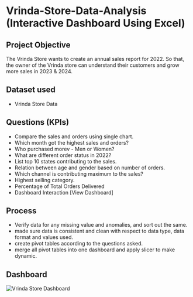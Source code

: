 # Vrinda-Store-Data-Analysis (Interactive Dashboard Using Excel)

## Project Objective

The Vrinda Store wants to create an annual sales report for 2022. So that, the owner of the Vrinda store can understand their customers and grow more sales in 2023 & 2024.

## Dataset used
- Vrinda Store Data
## Questions (KPIs)

- Compare the sales and orders using single chart.
- Which month got the highest sales and orders?
- Who purchased morev - Men or Women?
- What are different order status in 2022?
- List top 10 states contributing to the sales.
- Relation between age and gender based on number of orders.
- Which channel is contributing maximum to the sales?
- Highest selling category.
- Percentage of Total Orders Delivered
- Dashboard Interaction [View Dashboard]

## Process

- Verify data for any missing value and anomalies, and sort out the same.
- made sure data is consistent and clean with respect to data type, data format and values used.
- create pivot tables according to the questions asked.
- merge all pivot tables into one dashboard and apply slicer to make dynamic.

## Dashboard

![Vrinda Store Dashboard](https://github.com/user-attachments/assets/3845aeee-d1fa-49fe-ab5a-d5530e168e1e)



